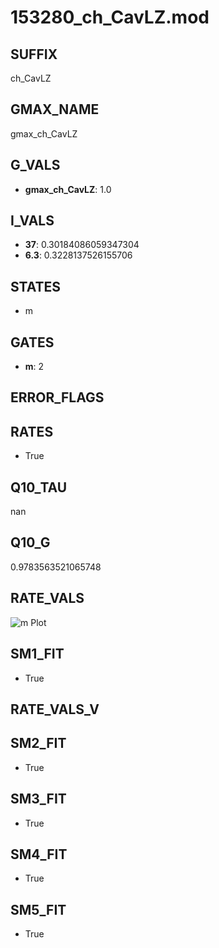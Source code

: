 # 153280_ch_CavLZ.mod

## SUFFIX

ch_CavLZ

## GMAX_NAME

gmax_ch_CavLZ

## G_VALS

- **gmax_ch_CavLZ**: 1.0

## I_VALS

- **37**: 0.30184086059347304
- **6.3**: 0.3228137526155706

## STATES

- m

## GATES

- **m**: 2

## ERROR_FLAGS


## RATES

- True

## Q10_TAU

nan

## Q10_G

0.9783563521065748

## RATE_VALS

![m Plot](/Users/pbozelos/Dropbox/icg-Chai-Panos/supermodels/output_markdown_files/Ca/153280_ch_CavLZ.mod/images/m.png)

## SM1_FIT

- True

## RATE_VALS_V

## SM2_FIT

- True

## SM3_FIT

- True

## SM4_FIT

- True

## SM5_FIT

- True

